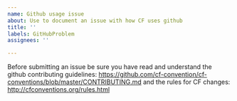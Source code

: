 ```yaml
---
name: Github usage issue
about: Use to document an issue with how CF uses github
title: ''
labels: GitHubProblem
assignees: ''

---
```


Before submitting an issue be sure you have read and understand the github contributing guidelines: https://github.com/cf-convention/cf-conventions/blob/master/CONTRIBUTING.md and the rules for CF changes: http://cfconventions.org/rules.html
